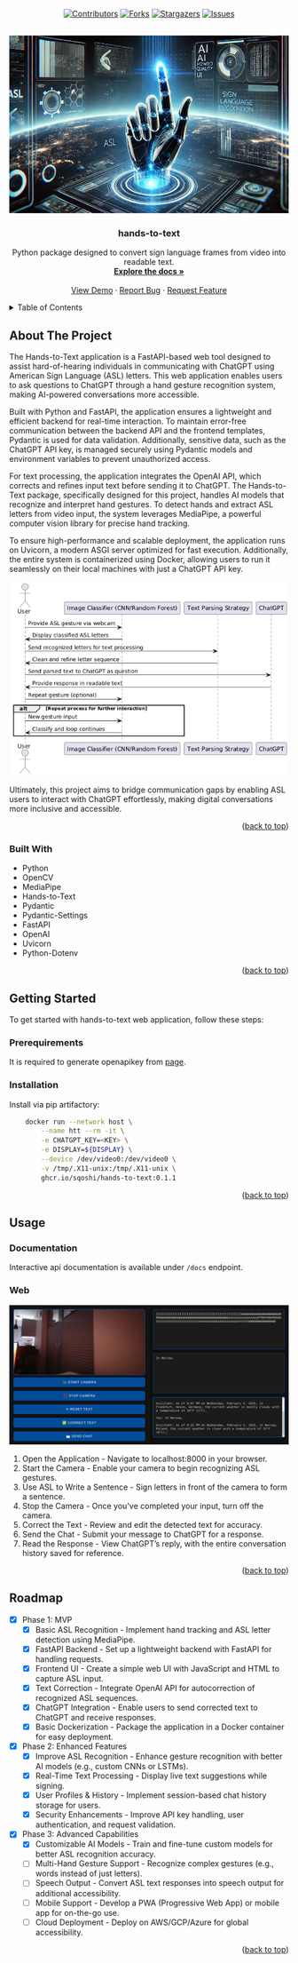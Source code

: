 <a id="readme-top"></a>
<div align="center">

[![Contributors](https://img.shields.io/github/contributors/sqoshi/hands-to-text.svg)](https://github.com/sqoshi/hands-to-text/graphs/contributors)
[![Forks](https://img.shields.io/github/forks/sqoshi/hands-to-text.svg)](https://github.com/sqoshi/hands-to-text/network/members)
[![Stargazers](https://img.shields.io/github/stars/sqoshi/hands-to-text.svg)](https://github.com/sqoshi/hands-to-text/stargazers)
[![Issues](https://img.shields.io/github/issues/sqoshi/hands-to-text.svg)](https://github.com/sqoshi/hands-to-text/issues)

</div>

<br />
<div align="center">
  <a href="https://github.com/sqoshi/hands-to-text/blob/master/docs/landscape.png">
   <img src="https://github.com/sqoshi/hands-to-text/raw/master/docs/landscape.png" alt="Logo" width="720" height="320">
 </a>

<h3 align="center">hands-to-text</h3>

  <p align="center">
    Python package designed to convert sign language frames from video into readable text.
    <br />
    <a href="https://github.com/sqoshi/hands-to-text"><strong>Explore the docs »</strong></a>
    <br />
    <br />
    <a href="https://github.com/sqoshi/hands-to-text">View Demo</a>
    &middot;
    <a href="https://github.com/sqoshi/hands-to-text/issues/new?labels=bug&template=bug-report---.md">Report Bug</a>
    &middot;
    <a href="https://github.com/sqoshi/hands-to-text/issues/new?labels=enhancement&template=feature-request---.md">Request Feature</a>
  </p>
</div>

<details>
  <summary>Table of Contents</summary>
  <ol>
    <li><a href="#about-the-project">About The Project</a></li>
    <li><a href="#built-with">Built With</a></li>
    <li><a href="#getting-started">Getting Started</a></li>
    <li><a href="#usage">Usage</a></li>
    <li><a href="#roadmap">Roadmap</a></li>
  </ol>
</details>

## About The Project

The Hands-to-Text application is a FastAPI-based web tool designed to assist hard-of-hearing individuals in communicating with ChatGPT using American Sign Language (ASL) letters. This web application enables users to ask questions to ChatGPT through a hand gesture recognition system, making AI-powered conversations more accessible.

Built with Python and FastAPI, the application ensures a lightweight and efficient backend for real-time interaction. To maintain error-free communication between the backend API and the frontend templates, Pydantic is used for data validation. Additionally, sensitive data, such as the ChatGPT API key, is managed securely using Pydantic models and environment variables to prevent unauthorized access.

For text processing, the application integrates the OpenAI API, which corrects and refines input text before sending it to ChatGPT. The Hands-to-Text package, specifically designed for this project, handles AI models that recognize and interpret hand gestures. To detect hands and extract ASL letters from video input, the system leverages MediaPipe, a powerful computer vision library for precise hand tracking.

To ensure high-performance and scalable deployment, the application runs on Uvicorn, a modern ASGI server optimized for fast execution. Additionally, the entire system is containerized using Docker, allowing users to run it seamlessly on their local machines with just a ChatGPT API key.

![img](https://github.com/sqoshi/hands-to-text/blob/master/docs/plant.png)

Ultimately, this project aims to bridge communication gaps by enabling ASL users to interact with ChatGPT effortlessly, making digital conversations more inclusive and accessible.

<p align="right">(<a href="#readme-top">back to top</a>)</p>

### Built With

* Python
* OpenCV
* MediaPipe
* Hands-to-Text
* Pydantic
* Pydantic-Settings
* FastAPI
* OpenAI
* Uvicorn
* Python-Dotenv

<p align="right">(<a href="#readme-top">back to top</a>)</p>

## Getting Started

To get started with hands-to-text web application, follow these steps:

### Prerequirements

It is required to generate openapikey from [page](https://platform.openai.com/).

### Installation

Install via pip artifactory:

```sh
    docker run --network host \
        --name htt --rm -it \
        -e CHATGPT_KEY=<KEY> \
        -e DISPLAY=${DISPLAY} \
        --device /dev/video0:/dev/video0 \
        -v /tmp/.X11-unix:/tmp/.X11-unix \
        ghcr.io/sqoshi/hands-to-text:0.1.1
```

<p align="right">(<a href="#readme-top">back to top</a>)</p>

## Usage

### Documentation

Interactive api documentation is available under `/docs` endpoint.

### Web

![img](https://github.com/sqoshi/hands-to-text/blob/master/docs/examplenew.png)

1. Open the Application - Navigate to localhost:8000 in your browser.
1. Start the Camera - Enable your camera to begin recognizing ASL gestures.
1. Use ASL to Write a Sentence - Sign letters in front of the camera to form a sentence.
1. Stop the Camera - Once you've completed your input, turn off the camera.
1. Correct the Text - Review and edit the detected text for accuracy.
1. Send the Chat - Submit your message to ChatGPT for a response.
1. Read the Response - View ChatGPT’s reply, with the entire conversation history saved for reference.

<p align="right">(<a href="#readme-top">back to top</a>)</p>

## Roadmap

* [x] Phase 1: MVP
  * [x] Basic ASL Recognition - Implement hand tracking and ASL letter detection using MediaPipe.
  * [x] FastAPI Backend - Set up a lightweight backend with FastAPI for handling requests.
  * [x] Frontend UI - Create a simple web UI with JavaScript and HTML to capture ASL input.
  * [x] Text Correction - Integrate OpenAI API for autocorrection of recognized ASL sequences.
  * [x] ChatGPT Integration - Enable users to send corrected text to ChatGPT and receive responses.
  * [x] Basic Dockerization - Package the application in a Docker container for easy deployment.

* [x] Phase 2: Enhanced Features
  * [x] Improve ASL Recognition - Enhance gesture recognition with better AI models (e.g., custom CNNs or LSTMs).
  * [x] Real-Time Text Processing - Display live text suggestions while signing.
  * [x] User Profiles & History - Implement session-based chat history storage for users.
  * [x] Security Enhancements - Improve API key handling, user authentication, and request validation.

* [x] Phase 3: Advanced Capabilities
  * [x] Customizable AI Models - Train and fine-tune custom models for better ASL recognition accuracy.
  * [ ] Multi-Hand Gesture Support - Recognize complex gestures (e.g., words instead of just letters).
  * [ ] Speech Output - Convert ASL text responses into speech output for additional accessibility.
  * [ ] Mobile Support - Develop a PWA (Progressive Web App) or mobile app for on-the-go use.
  * [ ] Cloud Deployment - Deploy on AWS/GCP/Azure for global accessibility.

<p align="right">(<a href="#readme-top">back to top</a>)</p>
